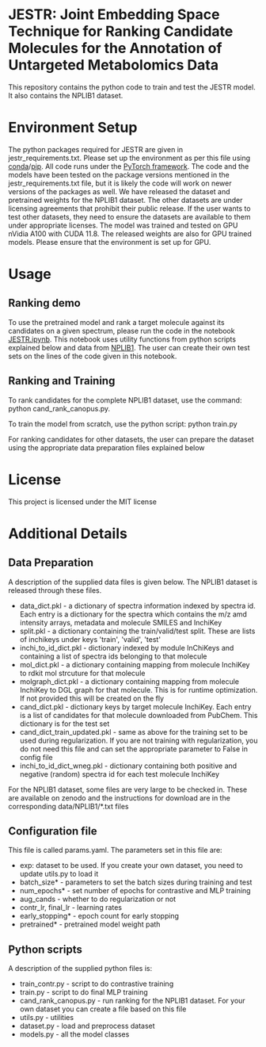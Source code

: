 # **JESTR: Joint Embedding Space Technique for Ranking Candidate Molecules for the Annotation of Untargeted Metabolomics Data**

This repository contains the python code to train and test the JESTR model. It also contains the NPLIB1 dataset.

# **Environment Setup**
The python packages required for JESTR are given in jestr_requirements.txt. Please set up the environment as per this file using [conda](http://docs.condi.ioen/latest/)/[pip](https://pip.pypa.io/en/stable/cli/pip_install/).
All code runs under the [PyTorch framework](https://pytorch.org). The code and the models have been tested on the package versions mentioned in the jestr_requirements.txt file, but it is likely the code will work on newer versions of the packages as well.
We have released the dataset and pretrained weights for the NPLIB1 dataset. The other datasets are under licensing agreements that prohibit their public
release. If the user wants to test other datasets, they need to ensure the datasets are available to them under appropriate licenses. The model was trained and tested on GPU nVidia A100 with CUDA 11.8. The released weights are also for GPU trained models. Please ensure that the environment is set up for GPU.

# **Usage**
## **Ranking demo**
To use the pretrained model and rank a target molecule against its candidates on a given spectrum, please run the code in the notebook [JESTR.ipynb](https://github.com/HassounLab/JESTR1/blob/main/JESTR.ipynb). This notebook uses utility functions from python scripts explained below and data from [NPLIB1](https://github.com/HassounLab/JESTR1/tree/main/data/NPLIB1). The user can create their own test sets on the lines of the code given in this notebook.

## **Ranking and Training**
To rank candidates for the complete NPLIB1 dataset, use the command: python cand_rank_canopus.py.

To train the model from scratch, use the python script: python train.py

For ranking candidates for other datasets, the user can prepare the dataset using the appropriate data preparation files explained below

# **License**
This project is licensed under the MIT license

# **Additional Details**
## **Data Preparation**
A description of the supplied data files is given below. The NPLIB1 dataset is released through these files.

- data_dict.pkl - a dictionary of spectra information indexed by spectra id. Each entry is a dictionary for the spectra which contains the m/z amd intensity arrays, metadata and molecule SMILES and InchiKey
- split.pkl - a dictionary containing the train/valid/test split. These are lists of inchikeys under keys 'train', 'valid', 'test'
- inchi_to_id_dict.pkl - dictionary indexed by module InChiKeys and containing a list of spectra ids belonging to that molecule
- mol_dict.pkl - a dictionary containing mapping from molecule InchiKey to rdkit mol strcuture for that molecule
- molgraph_dict.pkl - a dictionary containing mapping from molecule InchiKey to DGL graph for that molecule. This is for runtime optimization. If not provided this will be created on the fly
- cand_dict.pkl - dictionary keys by target molecule InchiKey. Each entry is a list of candidates for that molecule downloaded from PubChem. This dictionary is for the test set
- cand_dict_train_updated.pkl - same as above for the training set to be used during regularization. If you are not training with regularization, you do not need this file and can set the appropriate parameter to False in config file
- inchi_to_id_dict_wneg.pkl - dictionary containing both positive and negative (random) spectra id for each test molecule InchiKey

For the NPLIB1 dataset, some files are very large to be checked in. These are available on zenodo and the instructions for download are in the corresponding data/NPLIB1/*.txt files

## **Configuration file**

This file is called params.yaml. The parameters set in this file are:
- exp: dataset to be used. If you create your own dataset, you need to update utils.py to load it
- batch_size* - parameters to set the batch sizes during training and test
- num_epochs* - set number of epochs for contrastive and MLP training
- aug_cands - whether to do regularization or not
- contr_lr, final_lr - learning rates
- early_stopping* - epoch count for early stopping
- pretrained* - pretrained model weight path

## **Python scripts**
A description of the supplied python files is:
- train_contr.py - script to do contrastive training
- train.py - script to do final MLP training
- cand_rank_canopus.py - run ranking for the NPLIB1 dataset. For your own dataset you can create a file based on this file
- utils.py - utilities
- dataset.py - load and preprocess dataset
- models.py - all the model classes

